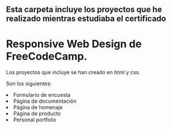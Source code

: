 
<h2>Esta carpeta incluye los proyectos que he realizado mientras estudiaba el certificado</h2><h1> Responsive Web Design de FreeCodeCamp.</h1>
<p>Los proyectos que incluye se han creado en html y css.</p>
<p>Son los siguientes:<p>
  <li>Formulario de encuesta</li>
  <li>Página de documentación</li>
  <li>Página de homenaje</li>
  <li>Página de producto</li>
  <li>Personal portfolio</li>
